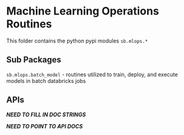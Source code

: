 # Machine Learning Operations Routines

This folder contains the python pypi modules `sb.mlops.*`

## Sub Packages

`sb.mlops.batch_model` - routines utilized to train, deploy, and execute models in batch databricks jobs

## APIs

***NEED TO FILL IN DOC STRINGS***

***NEED TO POINT TO API DOCS***
